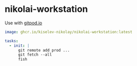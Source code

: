 # nikolai-workstation

Use with [gitpod.io](https://www.gitpod.io/)

```yml
image: ghcr.io/kiselev-nikolay/nikolai-workstation:latest

tasks:
  - init: |
      git remote add prod ...
      git fetch --all
      fish
```